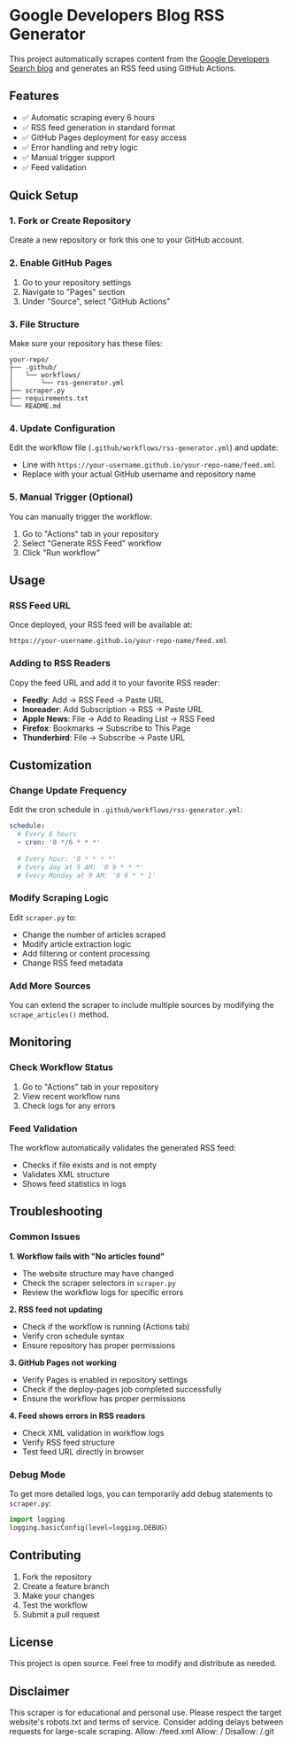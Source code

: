 # Google Developers Blog RSS Generator

This project automatically scrapes content from the [Google Developers Search blog](https://developers.googleblog.com/en/search/) and generates an RSS feed using GitHub Actions.

## Features

- ✅ Automatic scraping every 6 hours
- ✅ RSS feed generation in standard format
- ✅ GitHub Pages deployment for easy access
- ✅ Error handling and retry logic
- ✅ Manual trigger support
- ✅ Feed validation

## Quick Setup

### 1. Fork or Create Repository

Create a new repository or fork this one to your GitHub account.

### 2. Enable GitHub Pages

1. Go to your repository settings
2. Navigate to "Pages" section
3. Under "Source", select "GitHub Actions"

### 3. File Structure

Make sure your repository has these files:

```
your-repo/
├── .github/
│   └── workflows/
│       └── rss-generator.yml
├── scraper.py
├── requirements.txt
└── README.md
```

### 4. Update Configuration

Edit the workflow file (`.github/workflows/rss-generator.yml`) and update:

- Line with `https://your-username.github.io/your-repo-name/feed.xml`
- Replace with your actual GitHub username and repository name

### 5. Manual Trigger (Optional)

You can manually trigger the workflow:

1. Go to "Actions" tab in your repository
2. Select "Generate RSS Feed" workflow
3. Click "Run workflow"

## Usage

### RSS Feed URL

Once deployed, your RSS feed will be available at:
```
https://your-username.github.io/your-repo-name/feed.xml
```

### Adding to RSS Readers

Copy the feed URL and add it to your favorite RSS reader:

- **Feedly**: Add → RSS Feed → Paste URL
- **Inoreader**: Add Subscription → RSS → Paste URL  
- **Apple News**: File → Add to Reading List → RSS Feed
- **Firefox**: Bookmarks → Subscribe to This Page
- **Thunderbird**: File → Subscribe → Paste URL

## Customization

### Change Update Frequency

Edit the cron schedule in `.github/workflows/rss-generator.yml`:

```yaml
schedule:
  # Every 6 hours
  - cron: '0 */6 * * *'
  
  # Every hour: '0 * * * *'
  # Every day at 9 AM: '0 9 * * *'
  # Every Monday at 9 AM: '0 9 * * 1'
```

### Modify Scraping Logic

Edit `scraper.py` to:

- Change the number of articles scraped
- Modify article extraction logic
- Add filtering or content processing
- Change RSS feed metadata

### Add More Sources

You can extend the scraper to include multiple sources by modifying the `scrape_articles()` method.

## Monitoring

### Check Workflow Status

1. Go to "Actions" tab in your repository
2. View recent workflow runs
3. Check logs for any errors

### Feed Validation

The workflow automatically validates the generated RSS feed:

- Checks if file exists and is not empty
- Validates XML structure
- Shows feed statistics in logs

## Troubleshooting

### Common Issues

**1. Workflow fails with "No articles found"**
- The website structure may have changed
- Check the scraper selectors in `scraper.py`
- Review the workflow logs for specific errors

**2. RSS feed not updating**
- Check if the workflow is running (Actions tab)
- Verify cron schedule syntax
- Ensure repository has proper permissions

**3. GitHub Pages not working**
- Verify Pages is enabled in repository settings
- Check if the deploy-pages job completed successfully
- Ensure the workflow has proper permissions

**4. Feed shows errors in RSS readers**
- Check XML validation in workflow logs
- Verify RSS feed structure
- Test feed URL directly in browser

### Debug Mode

To get more detailed logs, you can temporarily add debug statements to `scraper.py`:

```python
import logging
logging.basicConfig(level=logging.DEBUG)
```

## Contributing

1. Fork the repository
2. Create a feature branch
3. Make your changes
4. Test the workflow
5. Submit a pull request

## License

This project is open source. Feel free to modify and distribute as needed.

## Disclaimer

This scraper is for educational and personal use. Please respect the target website's robots.txt and terms of service. Consider adding delays between requests for large-scale scraping.
Allow: /feed.xml
Allow: /
Disallow: /.git

